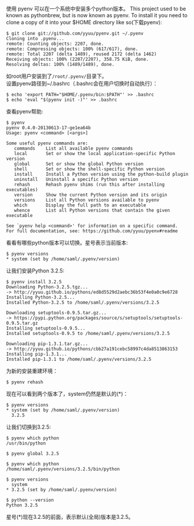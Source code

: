 使用 pyenv 可以在一个系统中安装多个python版本。
This project used to be known as pythonbrew, but is now known as pyenv. To install it you need to clone a copy of it into your $HOME directory like so(下载pyenv):
```
$ git clone git://github.com/yyuu/pyenv.git ~/.pyenv
Cloning into .pyenv...
remote: Counting objects: 2207, done.
remote: Compressing objects: 100% (617/617), done.
remote: Total 2207 (delta 1489), reused 2172 (delta 1462)
Receiving objects: 100% (2207/2207), 358.75 KiB, done.
Resolving deltas: 100% (1489/1489), done.
```
如root用户安装到了```/root/.pyenv/```目录下。  
设置pyenv路径到~/.bashrc（.bashrc会在用户切换时自动执行）：
```
$ echo 'export PATH="$HOME/.pyenv/bin:$PATH"' >> .bashrc
$ echo 'eval "$(pyenv init -)"' >> .bashrc
```
查看pyenv帮助:
```
$ pyenv 
pyenv 0.4.0-20130613-17-ge1ea64b
Usage: pyenv <command> [<args>]

Some useful pyenv commands are:
   commands    List all available pyenv commands
   local       Set or show the local application-specific Python version
   global      Set or show the global Python version
   shell       Set or show the shell-specific Python version
   install     Install a Python version using the python-build plugin
   uninstall   Uninstall a specific Python version
   rehash      Rehash pyenv shims (run this after installing executables)
   version     Show the current Python version and its origin
   versions    List all Python versions available to pyenv
   which       Display the full path to an executable
   whence      List all Python versions that contain the given executable

See `pyenv help <command>' for information on a specific command.
For full documentation, see: https://github.com/yyuu/pyenv#readme
```
看看有哪些python版本可以切换。星号表示当前版本:
```
$ pyenv versions
* system (set by /home/saml/.pyenv/version)
```
让我们安装Python 3.2.5:
```
$ pyenv install 3.2.5
Downloading Python-3.2.5.tgz...
-> http://yyuu.github.io/pythons/ed8d5529d2aebc36b53f4e0a0c9e6728
Installing Python-3.2.5...
Installed Python-3.2.5 to /home/saml/.pyenv/versions/3.2.5

Downloading setuptools-0.9.5.tar.gz...
-> https://pypi.python.org/packages/source/s/setuptools/setuptools-0.9.5.tar.gz
Installing setuptools-0.9.5...
Installed setuptools-0.9.5 to /home/saml/.pyenv/versions/3.2.5

Downloading pip-1.3.1.tar.gz...
-> http://yyuu.github.io/pythons/cbb27a191cebc58997c4da8513863153
Installing pip-1.3.1...
Installed pip-1.3.1 to /home/saml/.pyenv/versions/3.2.5
```
为新的安装重建环境：
```
$ pyenv rehash
```
现在可以看到两个版本了，system仍然是默认的(*)：
```
$ pyenv versions
* system (set by /home/saml/.pyenv/version)
  3.2.5
```
让我们切换到3.2.5:
```
$ pyenv which python
/usr/bin/python

$ pyenv global 3.2.5

$ pyenv which python
/home/saml/.pyenv/versions/3.2.5/bin/python

$ pyenv versions
  system
* 3.2.5 (set by /home/saml/.pyenv/version)

$ python --version
Python 3.2.5
```
星号(*)现在3.2.5的前面，表示默认(全局)版本是3.2.5。  